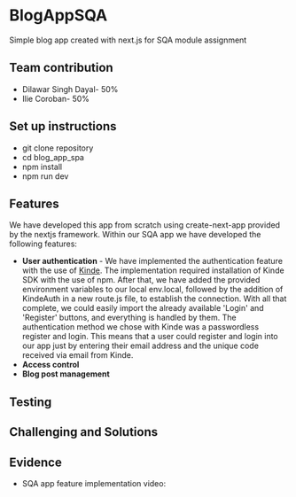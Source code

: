 # BlogAppSQA
Simple blog app created with next.js for SQA module assignment

## Team contribution 
- Dilawar Singh Dayal- 50%
- Ilie Coroban- 50%
## Set up instructions 
- git clone repository 
- cd blog_app_spa
- npm install
- npm run dev
  
## Features 
We have developed this app from scratch using create-next-app provided by the nextjs framework. 
Within our SQA app we have developed the following features:
- **User authentication** - We have implemented the authentication feature with the use of [Kinde](https://kinde.com). The implementation required installation of Kinde SDK with the use of npm. After that, we have added the provided environment variables to our local env.local, followed by the addition of KindeAuth in a new route.js file, to establish the connection. With all that complete, we could easily import the already available 'Login' and 'Register' buttons, and everything is handled by them. The authentication method we chose with Kinde was a passwordless register and login. This means that a user could register and login into our app just by entering their email address and the unique code received via email from Kinde.
- **Access control**
- **Blog post management**
## Testing 

## Challenging and Solutions

## Evidence 

- SQA app feature implementation video: 

